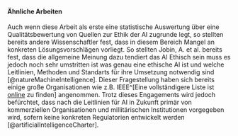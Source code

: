 #### Ähnliche Arbeiten

Auch wenn diese Arbeit als erste eine statistische Auswertung über eine Qualitätsbewertung von Quellen zur Ethik der AI zugrunde legt, so stellten bereits andere Wissenschaftler fest, dass in diesem Bereich Mangel an konkreten Lösungsvorschlägen vorliegt. So stellten Jobin, A. et al. bereits fest, dass die allgemeine Meinung dazu tendiert das AI Ethisch sein muss es jedoch noch sehr umstritten ist was genau eine ethische AI ist und welche Leitlinien, Methoden und Standarts für ihre Umsetzung notwendig sind [@natureMachineIntelligence]. Dieser Fragestellung haben sich bereits einige große Organisationen wie z.B. IEEE^[Eine vollständigere Liste ist [online](https://en.wikipedia.org/wiki/Ethics_of_artificial_intelligence#AI_ethics_organisations) zu finden] angenommen.
Trotz dieses Engagements wird jedoch befürchtet, dass nach die Leitlinien für AI in Zukunft primär von kommerziellen Organisationen und millitärischen Institutionen vorgegeben wird, sofern keine konkreten Regulatorien entwickelt werden [@artificialIntelligenceCharter].
